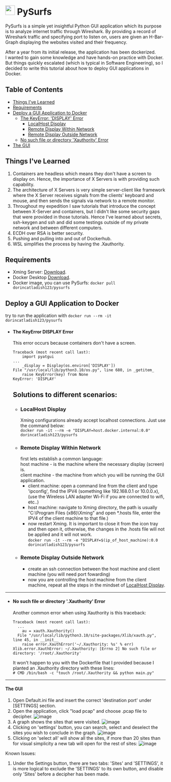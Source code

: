 
# <img src="https://i.ibb.co/ZSbWvNw/icon.png" width="30px" height="30px" /> PySurfs
PySurfs is a simple yet insightful Python GUI application which its purpose is to analyze internet traffic through Wireshark. By providing a record of Wireshark traffic and specifying port to listen on, users are given an H-Bar-Graph displaying the websites visited and their frequency.

After a year from its initial release, the application has been dockerized. <br>
I wanted to gain some knowledge and have hands-on practice with Docker.<br>
But things quickly escalated (which is typical in Software Engineering), so I decided to write this tutorial about how to deploy GUI applications in Docker.<br>

## Table of Contents
- [Things I've Learned](#things-ive-learned)
- [Requirements](#requirements)
- [Deploy a GUI Application to Docker](#deploy-a-gui-application-to-docker)
	- [The KeyError: 'DISPLAY' Error](#the-keyerror-display-error)
	 	- [LocalHost Display](#localhost-display)
	 	- [Remote Display Within Network](#remote-display-within-network)
	  	- [Remote Display Outside Network](#remote-display-outside-network)
  	- [No such file or directory 'Xauthority' Error](#no-such-file-or-directory-xauthority-error)
- [The GUI](#the-gui)

## Things I've Learned[](#things-ive-learned)
1. Containers are headless which means they don't have a screen to display on. Hence, the importance of X Servers is with providing such capability. 
2. The architecture of X Servers is very simple server-client like framework where the X Server receives signals from the clients' keyboard and mouse, and then sends the signals via network to a remote monitor.
3. Throughout my expedition I saw tutorials that introduce the concept between X-Server and containers, but I didn't like some security gaps that were provided in those tutorials. Hence I've learned about secrets, ssh-keygen and ssh and did some testings outside of my private network and between different computers.
4. ECDH over RSA is better security.
5. Pushing and pulling into and out of Dockerhub.
6. WSL simplifies the process by having the .Xauthority.

## Requirements[](#requierments)
- Xming Server: [Download](https://sourceforge.net/projects/xming).
- Docker Desktop [Download](https://www.docker.com/products/docker-desktop).
- Docker image, you can use PySurfs: ```docker pull dorincatladish123/pysurfs```

## Deploy a GUI Application to Docker[](#deploy-a-gui-application-to-docker)
   try to run the application with ```docker run --rm -it dorincatladish123/pysurfs```
- #### The KeyError DISPLAY Error[](#the-keyerror:-'display'-error)
  This error occurs because containers don't have a screen.
    ```
    Traceback (most recent call last):
        import pyatgui
    ...
        _display = Display(os.environ['DISPLAY'])
    File "/usr/local/lib/python3.10/os.py", line 680, in _getitem_
        raise KeyError(key) from None
    KeyError: 'DISPLAY'
    ```    
  	Solutions to different scenarios:
  ---
	- ### LocalHost Display[](#localhost-display)
		Xming configurations already accept localhost connections. Just use the command below: <br>
		```docker run -it --rm -e "DISPLAY=host.docker.internal:0.0" dorincatladish123/pysurfs```
	- ### Remote Display Within Network[](#remote-display-within-network)
		first lets establish a common language: <br>
		host machine - is the machine where the necessary display (screen) is. <br>
		client machine - the machine from which you will be running the GUI application. <br>
		- client machine: open a command line from the client and type 'ipconfig', find the IPV4 (something like 192.168.0.1 or 10.0.0.x), (use the Wireless LAN adapter Wi-Fi if you are connected to wifi, etc..)
		- host machine: navigate to Xming directory, the path is usually "C:\Program Files (x86)\Xming" and open *.hosts file, enter the IPV4 of the client machine to that file.)
		- now restart Xming. It is important to close it from the icon tray and then open it, otherwise, the changes in the .hosts file will not be applied and it will not work. <br>
		```docker run -it --rm -e "DISPLAY=$(ip_of_host_machine):0.0 dorincatladish123/pysurfs```
	- ### Remote Display Outside Network[](#remote-display-outside-network)
		- create an ssh connection between the host machine and client machine (you will need port fowarding)
		- now you are controlling the host machine from the client machine, repeat all the steps in the mindset of [LocalHost Display](#localhost-display).

---
- #### No such file or directory '.Xauthority' Error[](#no-such-file-or-directory-.xauthority-error)
	Another common error when using Xauthority is this traceback:
	```
	Traceback (most recent call last):
	  ...
	    au = xauth.Xauthority()
	  File "/usr/local/lib/python3.10/site-packages/Xlib/xauth.py", line 45, in __init__
	    raise error.XauthError('~/.Xauthority: %s' % err)
	Xlib.error.XauthError: ~/.Xauthority: [Errno 2] No such file or directory: '/root/.Xauthority'
	```
 	 It won't happen to you with the Dockerfile that I provided because I planted an .Xauthority directory with these lines: <br>
   	```# CMD /bin/bash -c "touch /root/.Xauthority && python main.py"```

---
#### The GUI[](#the-gui)
1. Open Default.ini file and insert the correct 'destination port' under [SETTINGS] section. 
2. Open the application, click "load pcap" and choose .pcap file to decipher.
![image](https://user-images.githubusercontent.com/90141260/200125704-7fa1fd28-9274-455e-a866-58873dbf6df0.png)
3. A graph shows the sites that were visited.
![image](https://user-images.githubusercontent.com/90141260/200125726-7c031952-aa24-4d6a-9e40-730ce0680170.png)
4. Clicking on 'settings' button, you can search, select and deselect the sites you wish to conclude in the graph.
![image](https://user-images.githubusercontent.com/90141260/200125768-f4a7ee18-60a1-4de6-ada1-3c3784b460f1.png)
5. Clicking on 'select all' will show all the sites, if more than 20 sites than for visual simplicity a new tab will open for the rest of sites:
![image](https://user-images.githubusercontent.com/90141260/200126462-8d9d6829-d4e1-4276-a843-0fa647ea0423.png)

Known Issues:
1. Under the Settings button, there are two tabs: 'Sites' and 'SETTINGS', it is more logical to exclude the 'SETTINGS' to its own button, and disable only 'Sites' before a decipher has been made.
